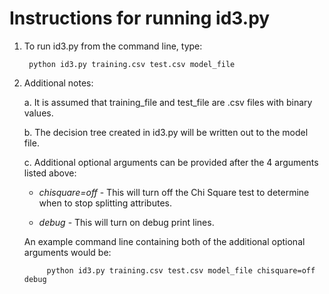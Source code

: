 Instructions for running id3.py
==============================


1. To run id3.py from the command line, type:

        python id3.py training.csv test.csv model_file


2. Additional notes:

    a. It is assumed that training_file and test_file are .csv files with binary values.

    b. The decision tree created in id3.py will be written out to the model file.

    c. Additional optional arguments can be provided after the 4 arguments listed above:

      * *chisquare=off* - This will turn off the Chi Square test to determine when to stop splitting attributes.
    
      * *debug* - This will turn on debug print lines.

      An example command line containing both of the additional optional arguments would be:

            python id3.py training.csv test.csv model_file chisquare=off debug


